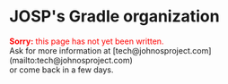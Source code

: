 # JOSP's Gradle organization

<div style="color: red"><b>Sorry:</b> this page has not yet been written.</div>
Ask for more information at [tech@johnosproject.com](mailto:tech@johnosproject.com)</br>
or come back in a few days.
